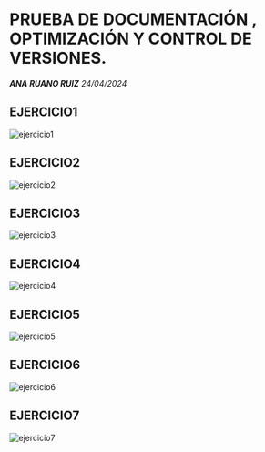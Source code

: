 # PRUEBA DE DOCUMENTACIÓN , OPTIMIZACIÓN Y CONTROL DE VERSIONES.

***ANA RUANO RUIZ***
*24/04/2024*

## EJERCICIO1
![ejercicio1](img/1.png)

## EJERCICIO2
![ejercicio2](img/2.png)

## EJERCICIO3
![ejercicio3](img/3.png)

## EJERCICIO4
![ejercicio4](img/4.png)

## EJERCICIO5
![ejercicio5](img/5.png)

## EJERCICIO6
![ejercicio6](img/6.png)

## EJERCICIO7
![ejercicio7](img/7.png)

